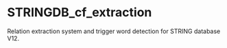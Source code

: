 # STRINGDB_cf_extraction
Relation extraction system and trigger word detection for STRING database V12.
